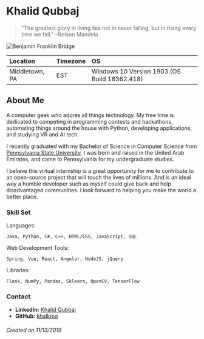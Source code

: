 
# Khalid Qubbaj

> "The greatest glory in living lies not in never falling, but in rising every time we fall." 
> -Nelson Mandela

![](https://images.unsplash.com/photo-1516508636691-2ea98becb2f5?ixlib=rb-1.2.1&ixid=eyJhcHBfaWQiOjEyMDd9&auto=format&fit=crop&w=1951&q=80 "Benjamin Franklin Bridge")

Location | Timezone | OS
:--- | :--- | :---
Middletown, PA | EST | Windows 10 Version 1903 (OS Build 18362.418)

## About Me
A computer geek who adores all things technology. My free time is dedicated to competing in programming contests and hackathons, automating things around the house with Python, developing applications, and studying VR and AI tech.

I recently graduated with my Bachelor of Science in Computer Science from [Pennsylvania State University](https://www.psu.edu/). I was born and raised in the United Arab Emirates, and came to Pennsylvania for my undergraduate studies. 

I believe this virtual internship is a great opportunity for me to contribute to an open-source project that will touch the lives of millions. And is an ideal way a humble developer such as myself could give back and help disadvantaged communities. I look forward to helping you make the world a better place.

### Skill Set 
Languages:
```
Java, Python, C#, C++, HTML/CSS, JavaScript, SQL
```
Web Development Tools:
```
Spring, Vue, React, Angular, NodeJS, jQuery
```
Libraries:
```
Flask, NumPy, Pandas, Sklearn, OpenCV, TensorFlow 
```

### Contact
* __LinkedIn:__ [Khalid Qubbaj](https://www.linkedin.com/in/khalid-qubbaj-2a4bb8196/)
* __GitHub:__ [khalkmq](https://github.com/khalkmq)


###### Created on 11/13/2019
